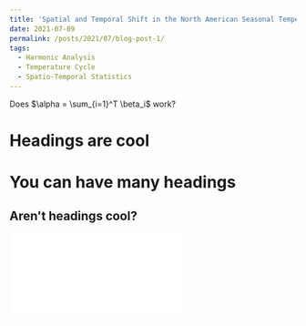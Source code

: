 ```yaml
---
title: 'Spatial and Temporal Shift in the North American Seasonal Temperature Cycle'
date: 2021-07-09
permalink: /posts/2021/07/blog-post-1/
tags:
  - Harmonic Analysis
  - Temperature Cycle
  - Spatio-Temporal Statistics
---
```


Does $\alpha = \sum_{i=1}^T \beta_i$ work?

Headings are cool
======

You can have many headings
======

Aren't headings cool?
------

![Difference in peaks and troughs](/images/figure_11-eps-converted-to.pdf)
